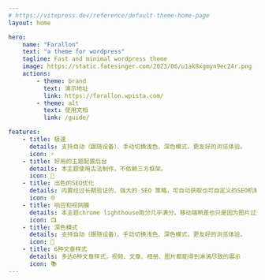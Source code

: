 ```yaml
---
# https://vitepress.dev/reference/default-theme-home-page
layout: home

hero:
    name: "Farallon"
    text: "a theme for wordpress"
    tagline: Fast and minimal wordpress theme
    image: https://static.fatesinger.com/2023/06/u1ak8xgmyn9ec24r.png
    actions:
        - theme: brand
          text: 演示地址
          link: https://farallon.wpista.com/
        - theme: alt
          text: 使用文档
          link: /guide/

features:
    - title: 极速
      details: 支持自动（跟随设备）、手动切换浅色、深色模式，更友好的浏览体验。
      icon: ⚡️
    - title: 好用的主题配置后台
      details: 本主题使用古法制作，不依赖三方框架。
      icon: 🧰
    - title: 出色的SEO优化
      details: 内置经过长期验证的、强大的 SEO 策略，可自动获取也可自定义的SEO机制
      icon: 🌐
    - title: 响应和视网膜
      details: 本主题chrome lighthouse跑分几乎满分，移动端稍差也只是因为图片过大。
      icon: 📺
    - title: 深色模式
      details: 支持自动（跟随设备）、手动切换浅色、深色模式，更友好的浏览体验。
      icon: 🌛
    - title: 6种文章样式
      details: 多达6种文章样式，视频、文章、相册、图片都能得到淋漓尽致的展示
      icon: 📚
---
```

